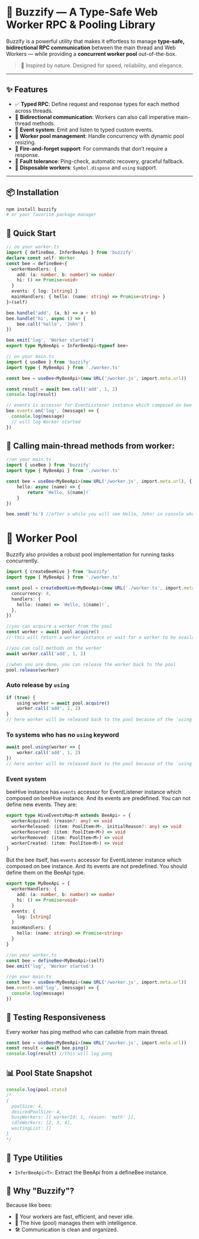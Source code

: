 # 🐝 Buzzify — A Type-Safe Web Worker RPC & Pooling Library

Buzzify is a powerful utility that makes it effortless to manage **type-safe, bidirectional RPC communication** between the main thread and Web Workers — while providing a **concurrent worker pool** out-of-the-box.

> 🧠 Inspired by nature. Designed for speed, reliability, and elegance.

---

## ✨ Features

- ✅ **Typed RPC**: Define request and response types for each method across threads.
- 🔁 **Bidirectional communication**: Workers can also call imperative main-thread methods.
- 📡 **Event system**: Emit and listen to typed custom events.
- 🧵 **Worker pool management**: Handle concurrency with dynamic pool resizing.
- 🧘 **Fire-and-forget support**: For commands that don’t require a response.
- 🧪 **Fault tolerance**: Ping-check, automatic recovery, graceful fallback.
- 🧼 **Disposable workers**: `Symbol.dispose` and `using` support.

---

## 📦 Installation

```bash
npm install buzzify
# or your favorite package manager
```

## 🚀 Quick Start

```ts
// on your worker.ts
import { defineBee, InferBeeApi } from 'buzzify'
declare const self: Worker
const bee = defineBee<{
  workerHandlers: {
    add: (a: number, b: number) => number
    hi: () => Promise<void>
  }
  events: { log: [string] }
  mainHandlers: { hello: (name: string) => Promise<string> }
}>(self)

bee.handle('add', (a, b) => a + b)
bee.handle('hi', async () => {
    bee.call('hello', 'John')
})

bee.emit('log', 'Worker started')
export type MyBeeApi = InferBeeApi<typeof bee>

// on your main.ts
import { useBee } from 'buzzify'
import type { MyBeeApi } from './worker.ts'

const bee = useBee<MyBeeApi>(new URL('/worker.js', import.meta.url))

const result = await bee.call('add', 1, 2)
console.log(result)

// events is accessor for EventListener instance which composed on bee instance
bee.events.on('log', (message) => {
  console.log(message)
  // will log Worker started
})
```

## 🐝 Calling main-thread methods from worker:

```ts
//on your main.ts
import { useBee } from 'buzzify'
import type { MyBeeApi } from './worker.ts'

const bee = useBee<MyBeeApi>(new URL('/worker.js', import.meta.url), {
    hello: async (name) => {
        return `Hello, ${name}!`
    }
})

bee.send('hi') //after a while you will see Hello, John! in console who defined in main.ts
```



# 🐝 Worker Pool

Buzzify also provides a robust pool implementation for running tasks concurrently.

```ts
import { createBeeHive } from 'buzzify'
import type { MyBeeApi } from './worker.ts'

const pool = createBeeHive<MyBeeApi>(new URL('./worker.ts', import.meta.url), {
  concurrency: 4,
  handlers: {
    hello: (name) => `Hello, ${name}!`,
  },
})

//you can acquire a worker from the pool
const worker = await pool.acquire()
// this will return a worker instance or wait for a worker to be available

//you can call methods on the worker
await worker.call('add', 1, 2)

//when you are done, you can release the worker back to the pool
pool.release(worker)
```
### Auto release by `using`
```ts
if (true) {
    using worker = await pool.acquire() 
    worker.call('add', 1, 2)
}
// here worker will be released back to the pool because of the `using` keyword
```

### To systems who has no `using` keyword
```ts
await pool.using(worker => {
    worker.call('add', 1, 2)
})
// here worker will be released back to the pool because of the `using` method of the pool
```

### Event system

beeHive instance has `events` accessor for EventListener instance which composed on beeHive instance. And its events are predefined. You can not define new events. They are:
```ts
export type HiveEventsMap<M extends BeeApi> = {
  workerAcquired: (reason?: any) => void
  workerReleased: (item: PoolItem<M>, initialReason?: any) => void
  workerReserved: (item: PoolItem<M>) => void
  workerRemoved: (item: PoolItem<M>) => void
  workerCreated: (item: PoolItem<M>) => void
}
```

But the bee itself, has `events` accessor for EventListener instance which composed on bee instance. And its events are not predefined. You should define them on the BeeApi type.

```ts
export type MyBeeApi = {
  workerHandlers: {
    add: (a: number, b: number) => number
    hi: () => Promise<void>
  }
  events: {
    log: [string]
  }
  mainHandlers: {
    hello: (name: string) => Promise<string>
  }
}

//on your worker.ts
const bee = defineBee<MyBeeApi>(self)
bee.emit('log', 'Worker started')

//on your main.ts
const bee = useBee<MyBeeApi>(new URL('/worker.js', import.meta.url))
bee.events.on('log', (message) => {
  console.log(message)
})
```

## 🧪 Testing Responsiveness
Every worker has ping method who can calleble from main thread.
```ts
const bee = useBee<MyBeeApi>(new URL('/worker.js', import.meta.url))
const result = await bee.ping()
console.log(result) //this will log pong
```

## 📊 Pool State Snapshot
```ts
console.log(pool.state)
/*
{
  poolSize: 4,
  desiredPoolSize: 4,
  busyWorkers: [{ workerId: 1, reason: 'math' }],
  idleWorkers: [2, 3, 4],
  waitingList: []
}
*/
```

## 🧩 Type Utilities

- `InferBeeApi<T>`: Extract the BeeApi from a defineBee instance.

## 🧠 Why "Buzzify"?

Because like bees:

- 🐝 Your workers are fast, efficient, and never idle.
- 🧠 The hive (pool) manages them with intelligence.
- 🛠 Communication is clean and organized.